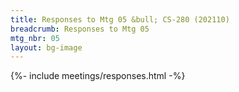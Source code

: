 ```yaml
---
title: Responses to Mtg 05 &bull; CS-280 (202110)
breadcrumb: Responses to Mtg 05
mtg_nbr: 05
layout: bg-image
---
```


{%- include meetings/responses.html -%}
